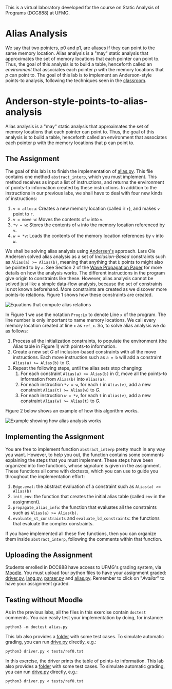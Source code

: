 This is a virtual laboratory developed for the course on Static Analysis of Programs (DCC888) at UFMG.

# Alias Analysis

We say that two pointers, p0 and p1, are aliases if they can point to the same memory location.
Alias analysis is a "may" static analysis that approximates the set of memory locations that each pointer can point to.
Thus, the goal of this analysis is to build a table, henceforth called an
*environment* that associates each pointer *p* with the memory locations that
*p* can point to.
The goal of this lab is to implement an Anderson-style points-to analysis, following the techniques seen in the [classroom](https://homepages.dcc.ufmg.br/~fernando/classes/dcc888/ementa/slides/PointerAnalysis.pdf).

# Anderson-style-points-to-alias-analysis
Alias analysis is a "may" static analysis that approximates the set of memory locations that each pointer can point to. Thus, the goal of this analysis is to build a table, henceforth called an environment that associates each pointer p with the memory locations that p can point to. 

## The Assignment

The goal of this lab is to finish the implementation of [alias.py](alias.py).
This file contains one method `abstract_interp`, which you must implement.
This method receives as input a list of instructions, and returns the environment of points-to information created by these instructions.
In addition to the instructions in our previous labs, we shall have to deal with four new kinds of instructions:

1. `v = alloca`: Creates a new memory location (called ir `r`), and makes `v` point to `r`.
2. `v = move w`: Moves the contents of `w` into `v`.
3. `*v = w`: Stores the contents of `w` into the memory location referenced by `v`.
4. `w = *v`: Loads the contents of the memory location references by `v` into `w`.

We shall be solving alias analysis using [Andersen's](http://www.cs.cornell.edu/courses/cs711/2005fa/papers/andersen-thesis94.pdf) approach.
Lars Ole Andersen solved alias analysis as a set of *Inclusion-Based* constraints such as `Alias(a) >= Alias(b)`, meaning that anything that `b` points to might also be pointed to by `a`.
See Section 2 of the [Wave Propagation Paper](https://homepages.dcc.ufmg.br/~fernando/publications/papers/CGO09.pdf) for more details on how the analysis works.
The different instructions in the program give origin to constraints like these.
However, alias analysis cannot be solved just like a simple data-flow analysis, because the set of constraints is not known beforehand.
More constraints are created as we discover more points-to relations.
Figure 1 shows how these constraints are created.

![Equations that compute alias relations](../assets/images/aliasAnalysis0.png)

In Figure 1 we use the notation `Prog:Lx` to denote Line `x` of the program.
The line number is only important to name memory locations.
We call every memory location created at line `x` as `ref_x`.
So, to solve alias analysis we do as follows:

1. Process all the initialization constraints, to populate the environment (the Alias table in Figure 1) with points-to information.
2. Create a new set *G* of inclusion-based constraints with all the move instructions. Each move instruction such as `a = b` will add a constraint `Alias(a) >= Alias(b)` to *G*.
3. Repeat the following steps, until the alias sets stop changing:
    1. For each constraint `Alias(a) >= Alias(b)` in *G*, move all the points-to information from `Alias(b)` into `Alias(a)`.
    2. For each instruction `*v = w`, for each `t` in `Alias(v)`, add a new constraint `Alias(t) >= Alias(w)` to *G*.
    3. For each instruction `w = *v`, for each `t` in `Alias(v)`, add a new constraint `Alias(w) >= Alias(t)` to *G*.

Figure 2 below shows an example of how this algorithm works.

![Example showing how alias analysis works](../assets/images/aliasAnalysis1.png)

## Implementing the Assignment

You are free to implement function `abstract_interp` pretty much in any way you want.
However, to help you out, the function contains some comments explaining the steps that you must implement.
These steps have been organized into five functions, whose signature is given in the assignment.
These functions all come with doctests, which you can use to guide you throughout the implementation effort:

1. `Edge.eval`: the abstract evaluation of a constraint such as `Alias(a) >= Alias(b)`
2. `init_env`: the function that creates the initial alias table (called `env` in the assignment).
3. `propagate_alias_info`: the function that evaluates all the constraints such as `Alias(a) >= Alias(b)`.
4. `evaluate_st_constraints` and `evaluate_ld_constraints`: the functions that evaluate the complex constraints.

If you have implemented all these five functions, then you can organize them inside `abstract_interp`, following the comments within that function.

## Uploading the Assignment

Students enrolled in DCC888 have access to UFMG's grading system, via [Moodle](https://moodle.org/).
You must upload four python files to have your assignment graded: [driver.py](driver.py), [lang.py](lang.py), [parser.py](parser.py) and
[alias.py](alias.py).
Remember to click on "*Avaliar*" to have your assignment graded.

## Testing without Moodle

As in the previous labs, all the files in this exercise contain `doctest` comments.
You can easily test your implementation by doing, for instance:

```
python3 -m doctest alias.py
```

This lab also provides a [folder](tests) with some test cases.
To simulate automatic grading, you can run [drive.py](driver.py) directly, e.g.:

```
python3 driver.py < tests/ref0.txt
```

In this exercise, the driver prints the table of points-to information.
This lab also provides a [folder](tests) with some test cases.
To simulate automatic grading, you can run [drive.py](driver.py) directly, e.g.:

```
python3 driver.py < tests/ref0.txt
```
